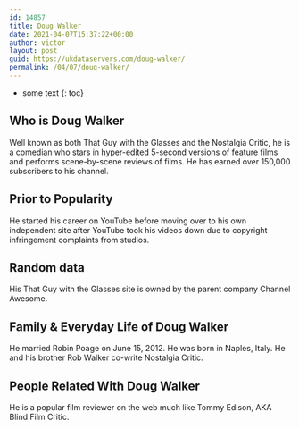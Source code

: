 ```yaml
---
id: 14857
title: Doug Walker
date: 2021-04-07T15:37:22+00:00
author: victor
layout: post
guid: https://ukdataservers.com/doug-walker/
permalink: /04/07/doug-walker/
---
```


* some text
{: toc}


## Who is Doug Walker



Well known as both That Guy with the Glasses and the Nostalgia Critic, he is a comedian who stars in hyper-edited 5-second versions of feature films and performs scene-by-scene reviews of films. He has earned over 150,000 subscribers to his channel. 

                
                
                
## Prior to Popularity



He started his career on YouTube before moving over to his own independent site after YouTube took his videos down due to copyright infringement complaints from studios.

                
                
                
## Random data



His That Guy with the Glasses site is owned by the parent company Channel Awesome.

                
                
                
## Family & Everyday Life of Doug Walker



He married Robin Poage on June 15, 2012. He was born in Naples, Italy. He and his brother Rob Walker co-write Nostalgia Critic. 

                
                
                
## People Related With Doug Walker



He is a popular film reviewer on the web much like Tommy Edison, AKA Blind Film Critic.

                
              
            
          
          
          